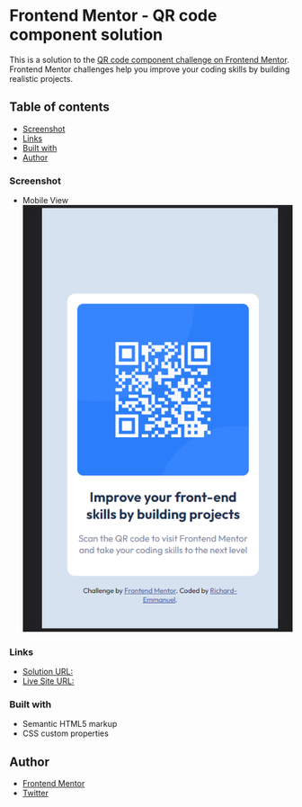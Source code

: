 # Frontend Mentor - QR code component solution

This is a solution to the [QR code component challenge on Frontend Mentor](https://www.frontendmentor.io/challenges/qr-code-component-iux_sIO_H). Frontend Mentor challenges help you improve your coding skills by building realistic projects. 

## Table of contents


  - [Screenshot](#screenshot)
  - [Links](#links)
  - [Built with](#built-with)
- [Author](#author)


### Screenshot

- Mobile View
![](./images/screenshot/mobile-view.png)


### Links

- [Solution URL:](https://github.com/Richard-Emmanuel/qr-code-component-main.git)
- [Live Site URL:](https://richard-emmanuel.github.io/qr-code-component-main/)


### Built with

- Semantic HTML5 markup
- CSS custom properties


## Author

- [Frontend Mentor](https://www.frontendmentor.io/profile/Richard-Emmanuel)
- [Twitter](https://www.twitter.com/therichardDev)

